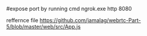 #expose port  by  running cmd
ngrok.exe http 8080   

reffernce file 
https://github.com/jamalag/webrtc-Part-5/blob/master/web/src/App.js